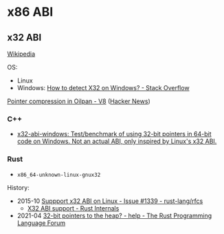# x86 ABI
## x32 ABI
[Wikipedia](https://en.wikipedia.org/wiki/X32_ABI)

OS:
- Linux
- Windows: [How to detect X32 on Windows? - Stack Overflow](https://stackoverflow.com/questions/32675300/how-to-detect-x32-on-windows)

[Pointer compression in Oilpan - V8](https://v8.dev/blog/oilpan-pointer-compression) ([Hacker News](https://news.ycombinator.com/item?id=33774046))

### C++
- [x32-abi-windows: Test/benchmark of using 32-bit pointers in 64-bit code on Windows. Not an actual ABI, only inspired by Linux's x32 ABI.](https://github.com/tringi/x32-abi-windows)

### Rust
- `x86_64-unknown-linux-gnux32`

History:
- 2015-10 [Suppport x32 ABI on Linux - Issue #1339 - rust-lang/rfcs](https://github.com/rust-lang/rfcs/issues/1339)
  - [X32 ABI support - Rust Internals](https://internals.rust-lang.org/t/x32-abi-support/4407)
- 2021-04 [32-bit pointers to the heap? - help - The Rust Programming Language Forum](https://users.rust-lang.org/t/32-bit-pointers-to-the-heap/58255)